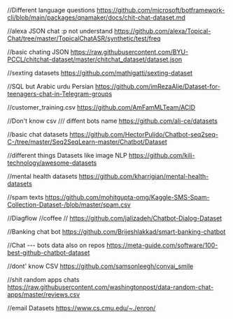//Different language questions
https://github.com/microsoft/botframework-cli/blob/main/packages/qnamaker/docs/chit-chat-dataset.md

//alexa JSON chat :p not understand
https://github.com/alexa/Topical-Chat/tree/master/TopicalChatASR/synthetic/test/freq


//basic chating JSON
https://raw.githubusercontent.com/BYU-PCCL/chitchat-dataset/master/chitchat_dataset/dataset.json

//sexting datasets
https://github.com/mathigatti/sexting-dataset

//SQL but Arabic urdu Persian
https://github.com/imRezaAlie/Dataset-for-teenagers-chat-in-Telegram-groups

//customer_training.csv
https://github.com/AmFamMLTeam/ACID


//Don't know csv ///  diffent bots name
https://github.com/ali-ce/datasets

//basic chat datasets
https://github.com/HectorPulido/Chatbot-seq2seq-C-/tree/master/Seq2SeqLearn-master/Chatbot/Dataset


//different things Datasets like image NLP
https://github.com/kili-technology/awesome-datasets

//mental health datasets
https://github.com/kharrigian/mental-health-datasets


//spam texts
https://github.com/mohitgupta-omg/Kaggle-SMS-Spam-Collection-Dataset-/blob/master/spam.csv

//Diagflow  //coffee //
https://github.com/jalizadeh/Chatbot-Dialog-Dataset

//Banking chat bot
https://github.com/Brijeshlakkad/smart-banking-chatbot


//Chat --- bots  data also on repos
https://meta-guide.com/software/100-best-github-chatbot-dataset

//dont' know  CSV
https://github.com/samsonleegh/convai_smile

//shit random apps chats
https://raw.githubusercontent.com/washingtonpost/data-random-chat-apps/master/reviews.csv


//email Datasets
https://www.cs.cmu.edu/~./enron/